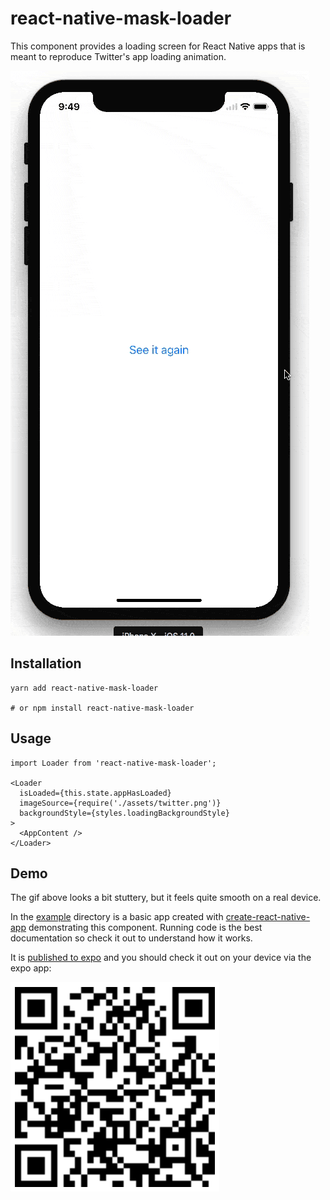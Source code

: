 # react-native-mask-loader

This component provides a loading screen for React Native apps that is meant to reproduce Twitter's app loading animation.

![Loader](assets/loader.gif)

## Installation

```
yarn add react-native-mask-loader

# or npm install react-native-mask-loader
```

## Usage

```
import Loader from 'react-native-mask-loader';

<Loader
  isLoaded={this.state.appHasLoaded}
  imageSource={require('./assets/twitter.png')}
  backgroundStyle={styles.loadingBackgroundStyle}
>
  <AppContent />
</Loader>
```

## Demo
The gif above looks a bit stuttery, but it feels quite smooth on a real device.

In the [example](example) directory is a basic app created with [create-react-native-app](https://github.com/react-community/create-react-native-app) demonstrating this component. Running code is the best documentation so check it out to understand how it works.

It is [published to expo](https://expo.io/@eliwhite/react-native-mask-loader-example) and you should check it out on your device via the expo app:

![Loader](assets/qrcode.png)
